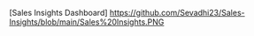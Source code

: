 [Sales Insights Dashboard] https://github.com/Sevadhi23/Sales-Insights/blob/main/Sales%20Insights.PNG
